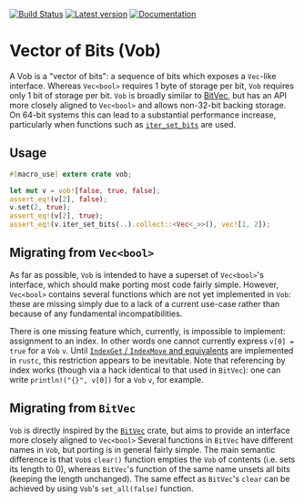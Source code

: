 [![Build Status](https://api.travis-ci.org/softdevteam/vob.svg?branch=master)](https://travis-ci.org/softdevteam/vob)
[![Latest version](https://img.shields.io/crates/v/vob.svg)](https://crates.io/crates/vob)
[![Documentation](https://docs.rs/vob/badge.svg)](https://docs.rs/vob)

# Vector of Bits (Vob)

A Vob is a "vector of bits": a sequence of bits which exposes a `Vec`-like
interface. Whereas `Vec<bool>` requires 1 byte of storage per bit, `Vob`
requires only 1 bit of storage per bit. `Vob` is broadly
similar to [BitVec](https://crates.io/crates/bit-vec), but has an API more
closely aligned to `Vec<bool>` and allows non-32-bit backing storage. On 64-bit
systems this can lead to a substantial performance increase, particularly
when functions such as
[`iter_set_bits`](https://docs.rs/vob/0.1.0/vob/struct.Vob.html#method.iter_set_bits)
are used.

## Usage

```rust
#[macro_use] extern crate vob;

let mut v = vob![false, true, false];
assert_eq!(v[2], false);
v.set(2, true);
assert_eq!(v[2], true);
assert_eq!(v.iter_set_bits(..).collect::<Vec<_>>(), vec![1, 2]);
```

## Migrating from `Vec<bool>`

As far as possible, `Vob` is intended to have a superset of `Vec<bool>`'s interface, which
should make porting most code fairly simple. However, `Vec<bool>` contains several functions
which are not yet implemented in `Vob`: these are missing simply due to a lack of a current
use-case rather than because of any fundamental incompatibilities.

There is one missing feature which, currently, is impossible to implement: assignment to an
index. In other words one cannot currently express `v[0] = true` for a `Vob` `v`. Until
[`IndexGet` / `IndexMove` and equivalents](https://github.com/rust-lang/rfcs/issues/997) are
implemented in `rustc`, this restriction appears to be inevitable. Note that referencing by
index works (though via a hack identical to that used in `BitVec`): one can write
`println!("{}", v[0])` for a `Vob` `v`, for example.


## Migrating from `BitVec`

`Vob` is directly inspired by the [`BitVec`](https://crates.io/crates/bit-vec) crate, but
aims to provide an interface more closely aligned to `Vec<bool>` Several functions in
`BitVec` have different names in `Vob`, but porting is in general fairly simple. The main
semantic difference is that `Vob`s `clear()` function empties the `Vob` of contents
(i.e. sets its length to 0), whereas `BitVec`'s function of the same name unsets all bits
(keeping the length unchanged). The same effect as `BitVec`'s `clear` can be achieved by
using `Vob`'s `set_all(false)` function.
